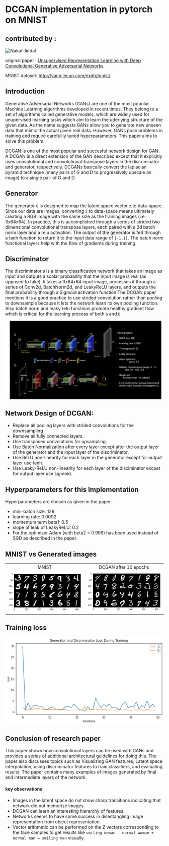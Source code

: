 # DCGAN implementation in pytorch on MNIST

## contributed by :

![Nakul Jindal](https://github.com/nakul-jindal)

original paper :  [Unsupervised Representation Learning with Deep Convolutional Generative Adversarial Networks](https://arxiv.org/abs/1511.06434)

MNIST dataset: http://yann.lecun.com/exdb/mnist/

## Introduction
Generative Adversarial Networks (GANs) are one of the most popular Machine Learning algorithms developed in recent times. They belong to a set of algorithms called generative models, which are widely used for unupervised learning tasks which aim to learn the uderlying structure of the given data. As the name suggests GANs allow you to generate new unseen data that mimic the actual given real data. However, GANs pose problems in training and require carefullly tuned hyperparameters. This paper aims to solve this problem.

DCGAN is one of the most popular and succesful network design for GAN. A DCGAN is a direct extension of the GAN described except that it explicitly uses convolutional and convolutional-transpose layers in the discriminator and generator, respectively. DCGANs basically convert the laplacian pyramid technique (many pairs of G and D to progressively upscale an image) to a single pair of G and D.

## Generator
 
The generator `G` is designed to map the latent space vector `z` to data-space. Since our data are images, converting `z` to data-space means ultimately creating a RGB image with the same size as the training images (i.e. 3x64x64). In practice, this is accomplished through a series of strided two dimensional convolutional transpose layers, each paired with a 2d batch norm layer and a relu activation. The output of the generator is fed through a tanh function to return it to the input data range of `[-1,1]`. The batch norm functional layers help with the flow of gradients during training.

## Discriminator

The discriminator `D` is a binary classification network that takes an image as input and outputs a scalar probability that the input image is real (as opposed to fake). `D` takes a 3x64x64 input image, processes it through a series of Conv2d, BatchNorm2d, and LeakyReLU layers, and outputs the final probability through a Sigmoid activation function.The DCGAN paper mentions it is a good practice to use strided convolution rather than pooling to downsample because it lets the network learn its own pooling function. Also batch norm and leaky relu functions promote healthy gradient flow which is critical for the learning process of both `G` and `D`.
 
![architecture](images/architecture.png)

## Network Design of DCGAN:
* Replace all pooling layers with strided convolutions for the downsampling
* Remove all fully connected layers.
* Use transposed convolutions for upsampling. 
* Use Batch Normalization after every layer except after the output layer of the generator and the input layer of the discriminator.
* Use ReLU non-linearity for each layer in the generator except for output layer use tanh.
* Use Leaky-ReLU non-linearity for each layer of the disciminator excpet for output layer use sigmoid.

## Hyperparameters for this Implementation
Hyperparameters are chosen as given in the paper.
* mini-batch size: 128
* learning rate: 0.0002
* momentum term beta1: 0.5
* slope of leak of LeakyReLU: 0.2
* For the optimizer Adam (with beta2 = 0.999) has been used instead of SGD as described in the paper.

## MNIST vs Generated images

<table align='center'>
<tr align='center'>
<td> MNIST </td>
<td> DCGAN after 10 epochs </td>
</tr>
<tr>
<td><img src = 'images/raw_MNIST.png'>
<td><img src = 'images/MNIST_DCGAN_10.png'>
</tr>
</table>

## Training loss

![Loss](images/loss.png)

## Conclusion of research paper

This paper shows how convolutional layers can be used with GANs and provides a series of additional architectural guidelines for doing this. The paper also discusses topics such as Visualizing GAN features, Latent space interpolation, using discriminator features to train classifiers, and evaluating results. The paper contains many examples of images generated by final and intermediate layers of the network.

#### key observations
* Images in the latent space do not show sharp transitions indicating that network did not memorize images.
* DCGAN can learn an interesting hierarchy of features.
* Networks seems to have some success in disentangling image representation from object representation.
* Vector arithmetic can be performed on the Z vectors corresponding to the face samples to get results like `smiling woman - normal woman + normal man = smiling man` visually.
